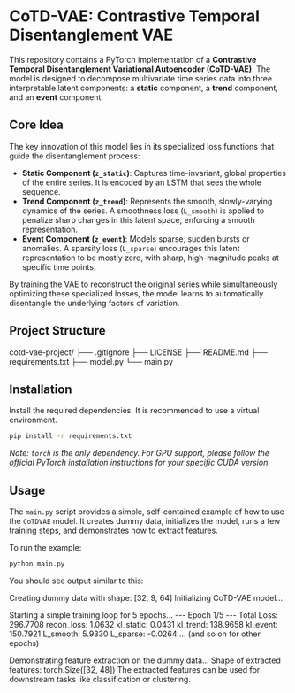 # CoTD-VAE: Contrastive Temporal Disentanglement VAE

This repository contains a PyTorch implementation of a **Contrastive Temporal Disentanglement Variational Autoencoder (CoTD-VAE)**. The model is designed to decompose multivariate time series data into three interpretable latent components: a **static** component, a **trend** component, and an **event** component.

## Core Idea

The key innovation of this model lies in its specialized loss functions that guide the disentanglement process:

-   **Static Component (`z_static`)**: Captures time-invariant, global properties of the entire series. It is encoded by an LSTM that sees the whole sequence.
-   **Trend Component (`z_trend`)**: Represents the smooth, slowly-varying dynamics of the series. A smoothness loss (`L_smooth`) is applied to penalize sharp changes in this latent space, enforcing a smooth representation.
-   **Event Component (`z_event`)**: Models sparse, sudden bursts or anomalies. A sparsity loss (`L_sparse`) encourages this latent representation to be mostly zero, with sharp, high-magnitude peaks at specific time points.

By training the VAE to reconstruct the original series while simultaneously optimizing these specialized losses, the model learns to automatically disentangle the underlying factors of variation.

## Project Structure

cotd-vae-project/
├── .gitignore
├── LICENSE
├── README.md
├── requirements.txt
├── model.py
└── main.py

## Installation

Install the required dependencies. It is recommended to use a virtual environment.
```bash
pip install -r requirements.txt
```
*Note: `torch` is the only dependency. For GPU support, please follow the official PyTorch installation instructions for your specific CUDA version.*

## Usage

The `main.py` script provides a simple, self-contained example of how to use the `CoTDVAE` model. It creates dummy data, initializes the model, runs a few training steps, and demonstrates how to extract features.

To run the example:
```bash
python main.py
```

You should see output similar to this:

Creating dummy data with shape: [32, 9, 64]
Initializing CoTD-VAE model...

Starting a simple training loop for 5 epochs...
--- Epoch 1/5 ---
Total Loss: 296.7708
  recon_loss: 1.0632
  kl_static: 0.0431
  kl_trend: 138.9658
  kl_event: 150.7921
  L_smooth: 5.9330
  L_sparse: -0.0264
... (and so on for other epochs)

Demonstrating feature extraction on the dummy data...
Shape of extracted features: torch.Size([32, 48])
The extracted features can be used for downstream tasks like classification or clustering.
